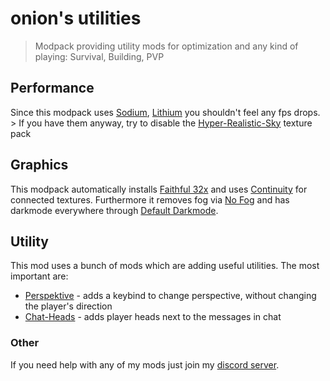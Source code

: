 # onion's utilities
> Modpack providing utility mods for optimization and any kind of playing: Survival, Building, PVP

## Performance
Since this modpack uses [Sodium](https://modrinth/mod/sodium), [Lithium](https://modrinth/mod/lithium) you shouldn't feel any fps drops. 
<br> > If you have them anyway, try to disable the [Hyper-Realistic-Sky](https://modrinth.com/resourcepack/hyper-realistic-sky) texture pack

## Graphics
This modpack automatically installs [Faithful 32x](https://modrinth.com/resourcepack/faithful-32x) and 
uses [Continuity](https://modrinth.com/mod/continuity) for connected textures.
Furthermore it removes fog via [No Fog](https://modrinth.com/mod/no_fog) and has darkmode everywhere through [Default Darkmode](https://modrinth.com/resourcepack/default-dark-mode).

## Utility
This mod uses a bunch of mods which are adding useful utilities. The most important are:
- [Perspektive](https://modrinth.com/mod/perspektive) - adds a keybind to change perspective, without changing the player's direction
- [Chat-Heads](https://modrinth.com/mod/chat-heads) - adds player heads next to the messages in chat

### Other
If you need help with any of my mods just join my [discord server](https://nyon.dev/discord).
